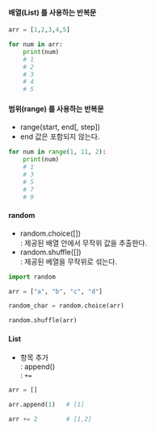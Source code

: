 #### 배열(List) 를 사용하는 반복문

```python
arr = [1,2,3,4,5]

for num in arr:
    print(num)
    # 1
    # 2
    # 3
    # 4
    # 5

```

#### 범위(range) 를 사용하는 반복문

- range(start, end[, step])
- end 값은 포함되지 않는다.

```python
for num in range(1, 11, 2):
    print(num)
    # 1
    # 3
    # 5
    # 7
    # 9
```

#### random

- random.choice([])  
  : 제공된 배열 안에서 무작위 값을 추출한다.
- random.shuffle([])  
  : 제공된 베열을 무작위로 섞는다.

```python
import random

arr = ["a", "b", "c", "d"]

random_char = random.choice(arr)

random.shuffle(arr)

```

#### List

- 항목 추가  
  : append()  
  : `+=`

```python
arr = []

arr.append(1)   # [1]

arr += 2        # [1,2]

```
